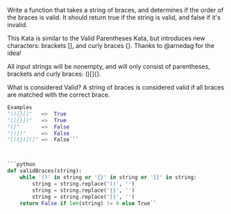 Write a function that takes a string of braces, and determines if the order of the braces is valid. It should return true if the string is valid, and false if it's invalid.

This Kata is similar to the Valid Parentheses Kata, but introduces new characters: brackets [], and curly braces {}. Thanks to @arnedag for the idea!

All input strings will be nonempty, and will only consist of parentheses, brackets and curly braces: ()[]{}.

What is considered Valid?
A string of braces is considered valid if all braces are matched with the correct brace.

```python
Examples
"(){}[]"   =>  True
"([{}])"   =>  True
"(}"       =>  False
"[(])"     =>  False
"[({})](]" =>  False```



```python 
def validBraces(string):
    while '()' in string or '{}' in string or '[]' in string:
        string = string.replace('()', '')
        string = string.replace('{}', '')
        string = string.replace('[]', '')
    return False if len(string) != 0 else True``

